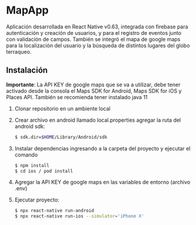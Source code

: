 # MapApp

Aplicación desarrollada en React Native v0.63, integrada con firebase para autenticación y creación de usuarios, y para el registro de eventos junto con validación de campos. También se integró el mapa de google maps para la localización del usuario y la búsqueda de distintos lugares del globo terraqueo.

## Instalación

**Importante**: La API KEY de google maps que se va a utilizar, debe tener activado desde la consola 
el Maps SDK for Android, Maps SDK for iOS y Places API. También se
recomienda tener instalado java 11

1. Clonar repositorio en un ambiente local
2. Crear archivo en android llamado local.properties agregar la ruta del android sdk: 
    ```sh
    $ sdk.dir=$HOME/Library/Android/sdk
    ```
2. Instalar dependencias ingresando a la carpeta del proyecto y ejecutar el comando 
    ```sh
    $ npm install
    $ cd ios / pod install
    ```
    
3. Agregar la API KEY de google maps en las variables de entorno (archivo .env)

4. Ejecutar proyecto:
    ```sh
    $ npx react-native run-android
    $ npx react-native run-ios --simulator='iPhone X'
    ```
